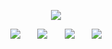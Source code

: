 <!-- Desciption -->
<p align="center">
  <!-- Typing SVG with custom font -->
  <a href="https://github.com/minjunkevink">
    <img src="https://readme-typing-svg.demolab.com/?lines=built%20%26%26%20!bought;breaking%20things%20and%20learning%20things;aspiring%20AI%2FML%20Engineer&font=DejaVu%20Sans%20Mono&center=true&width=440&height=45&color=%23FFFFFF&vCenter=true&pause=1000&size=22" /></a>
</p>


<!-- Social icons section -->
<p align="center">
  <a href="https://www.youtube.com/channel/UCmme-FDVCM9MckjXOjEz0PA"><img src="https://img.shields.io/badge/YouTube-FF0000?style=for-the-badge&logo=youtube&logoColor=white"/></a>
  &#8287;&#8287;&#8287;&#8287;&#8287;
  <a href="https://www.instagram.com/minjunkevinkim/"><img src="https://img.shields.io/badge/Instagram-E4405F?style=for-the-badge&logo=instagram&logoColor=white"/></a>
  &#8287;&#8287;&#8287;&#8287;&#8287;
  <a href="https://www.linkedin.com/in/kevinjameskim/"><img src="https://img.shields.io/badge/LinkedIn-0077B5?style=for-the-badge&logo=linkedin&logoColor=white"/></a>
  &#8287;&#8287;&#8287;&#8287;&#8287;
  <a href="https://www.kaggle.com/critterjam"><img src="https://img.shields.io/badge/Kaggle-20BEFF?style=for-the-badge&logo=kaggle&logoColor=white"/></a>
</p>
